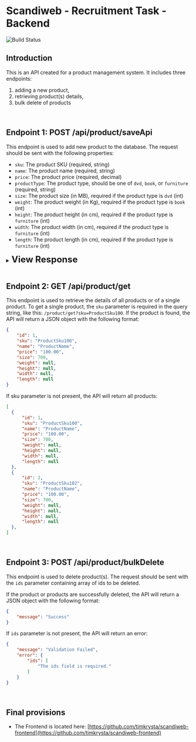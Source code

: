 # Scandiweb - Recruitment Task - Backend

<img src="https://github.com/laravel/sanctum/workflows/tests/badge.svg" alt="Build Status" style="max-width: 100%;">

## Introduction
This is an API created for a product management system. It includes three endpoints:
1. adding a new product,
2. retrieving product(s) details,
3. bulk delete of products

<br>

## Endpoint 1: POST /api/product/saveApi

This endpoint is used to add new product to the database. The request should be sent with the following properties:

- `sku`: The product SKU (required, string)
- `name`: The product name (required, string)
- `price`: The product price (required, decimal)
- `productType`: The product type, should be one of `dvd`, `book`, or `furniture` (required, string)
- `size`: The product size (in MB), required if the product type is `dvd` (int)
- `weight`: The product weight (in Kg), required if the product type is `book` (int)
- `height`: The product height (in cm), required if the product type is `furniture` (int)
- `width`: The product width (in cm), required if the product type is `furniture` (int)
- `length`: The product length (in cm), required if the product type is `furniture` (int)

<details>
<summary><font size="5"><b>View Response</b></font></summary>

If any of the required properties are missing or have an incorrect data type, the API will return a JSON object with the following format:


```json
{
    "message": "Validation Failed",
    "error": {
        "inputName": [
            "Message indicating what happened."
        ]
    }
}
```

If the product is successfully added, the API will return a JSON object with the following format:


```json
{
    "message": "Success"
}
```
</details>

<br>

## Endpoint 2: GET /api/product/get

This endpoint is used to retrieve the details of all products or of a single product. To get a single product, the `sku` parameter is required in the query string, like this: `/product/get?sku=ProductSku100`. If the product is found, the API will return a JSON object with the following format:

```json
{
    "id": 1,
    "sku": "ProductSku100",
    "name": "ProductName",
    "price": "100.00",
    "size": 700,
    "weight": null,
    "height": null,
    "width": null,
    "length": null
}
```

If sku parameter is not present, the API will return all products:

```json
[
  {
      "id": 1,
      "sku": "ProductSku100",
      "name": "ProductName",
      "price": "100.00",
      "size": 700,
      "weight": null,
      "height": null,
      "width": null,
      "length": null
  },
  {
      "id": 2,
      "sku": "ProductSku102",
      "name": "ProductName",
      "price": "100.00",
      "size": 700,
      "weight": null,
      "height": null,
      "width": null,
      "length": null
  },
]
```

<br>

## Endpoint 3: POST /api/product/bulkDelete

This endpoint is used to delete product(s). The request should be sent with the `ids` parameter containing array of ids to be deleted.

If the product or products are successfully deleted, the API will return a JSON object with the following format:

```json
{
    "message": "Success"
}
```

If `ids` parameter is not present, the API will return an error:

```json
{
    "message": "Validation Failed",
    "error": {
        "ids": [
            "The ids field is required."
        ]
    }
}
```

<br>


## Final provisions
- The Frontend is located here: [https://github.com/timkrysta/scandiweb-frontend](https://github.com/timkrysta/scandiweb-frontend)